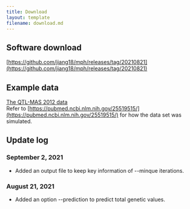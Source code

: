 ```yaml
---
title: Download
layout: template
filename: download.md
---
```


## Software download
[https://github.com/jiang18/mph/releases/tag/20210821](https://github.com/jiang18/mph/releases/tag/20210821)

## Example data
[The QTL-MAS 2012 data](https://github.com/jiang18/mph/raw/main/QTL-MAS-2012.zip)  
Refer to [https://pubmed.ncbi.nlm.nih.gov/25519515/](https://pubmed.ncbi.nlm.nih.gov/25519515/) for how the data set was simulated.

## Update log
### September 2, 2021
- Added an output file to keep key information of --minque iterations.
### August 21, 2021
- Added an option --prediction to predict total genetic values.
